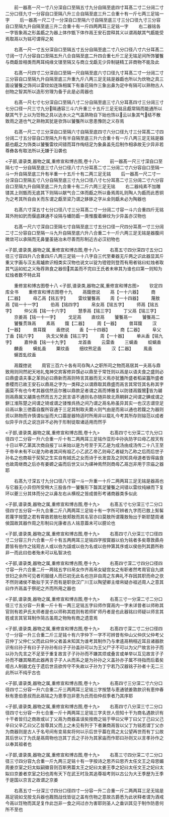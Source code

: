 <!-- { "loadSidebar": true } -->
　　前一器髙一尺一寸八分深自口至隔五寸九分自隔至底四寸耳髙二寸二分阔二寸二分口径九寸一分容自口至隔八升三合自隔至底三升二合重十有一斤七两三足铭一字
　　后一器髙一尺二寸一分深自口至隔六寸自隔至底三寸三分口径九寸三分容自口至隔九升自隔至底三升二合重十有一斤四两两耳三足铭一字
　　右二器铭各一字皆象鬲之形盖甗之为器上体作甑下体作鬲王安石尝释其义以谓鬲献其气甗能受焉取鬲以为铭可谓得之矣

　　右髙一尺一寸五分深自口至隔五寸五分自隔至底二寸八分口径八寸六分耳髙二寸阔一寸八分容自口至隔五升八合自隔至底二升四合重七斤三足无铭足间所饰饕餮与商甗皆相类而两耳纯缘文镂至隔又与商立戈甗无少异制链精工非商物不能及此

　　右髙一尺四寸二分深自口至隔一尺自隔至底六寸口径九寸耳髙二寸一分阔二寸三分容自口至隔九升自隔至底三升重九斤八两三足无铭是器甗也所以为炊物之具三面设饕餮之饰间以雷纹如连珠相属下有垂花隔作三象出鼻为足中有隔可以熟物古人创物之智其所以造形穷理为备于此是必周器也

　　右髙一尺七寸七分深自口至隔八寸二分自隔至底三寸八分耳髙四寸三分阔三寸七分口径一尺三寸九分隔通容三斗六升重三十五斤三足无铭且甗常隔而能通所以献其气于上以为饪物之具以达水火之气盖熟物自下始也饰以云以象其气结不散致雨之道也气之熟物其犹是欤饰以饕餮所以思患豫防之义存焉

　　右髙一尺二寸三分深自口至隔六寸自隔至底四寸六分口径九寸三分耳髙二寸四分阔二寸五分容自口至隔九升有半自隔至底三升六合重十有一斤八两三足无铭是器甗也甗之为饰类以饕餮雷纹间错而耳作绹纽足为象鼻盖先后制作相承故无少异非若尊彝各有取法所以无嫌于沿袭也

<子部,谱录类,器物之属,重修宣和博古图,卷十八>
　　前一器髙一尺三寸深自口至隔七寸一分自隔至底三寸八分口径八寸六分耳髙二寸二分阔二寸六分容自口至隔一斗一升自隔至底三升有半重一十五斤十有二两三足无铭
　　后一器髙一尺二寸一分深自口至隔五寸八分自隔至底三寸九分口径八寸七分耳髙二寸三分阔二寸六分容自口至隔九升自隔至底二升九合重十有二斤六两三足无铭
　　右二器纯素不加雕镂其上则甑而无底其下则隔以献气合二体而甗之所以备焉周礼则陶人为甗而此悉铜为之考其所自由关而东谓之甗至梁乃谓之鉹鉹之字从金则甗未必为陶器也

　　右髙六寸深五寸七分口径八寸三分耳髙二寸一分阔二寸容一斗六合重四斤无铭耳外附如釴而偃底踈通不设隔与蟠防甗一类惟腹着蝉纹为少异盖亦汉物也

　　右髙一尺六寸深自口至隔七寸自隔至底三寸五分口径一尺四分耳髙一寸三分阔二寸二分容自口至隔一斗九升自隔至底六升八合重二十一斤六两三足无铭是器腹间微敛可以承隔而无鼻鋬虽链冶未尽善而形制近古必汉初物也

<子部,谱录类,器物之属,重修宣和博古图,卷十八>
　　右髙五寸四分深四寸五分口径三寸容四升八合重四斤八两三足铭一十八字自三代至秦器无斤两之识此器显其斤重又字画与汉五鳯罏款识相类实汉物也说文以锭为镫镫则登而有用者铭曰虹烛者取其气运如虹之义殆荐熟食之器但其盖而不完曰王氏者未审其为谁也曰第一则知为虹烛者数不特此耳

　　重修宣和博古图卷十八
<子部,谱录类,器物之属,重修宣和博古图>
　　钦定四库全书
　　重修宣和博古图卷十九
　　鬲鍑揔说
　　鬲【一十六器】
　　商【二器】
　　毋乙鬲【铭五字】
　　雷纹饕餮鬲
　　周【一十四器】
　　蔑敖鬲【铭一十一字】
　　伯鬲【铭四字】
　　帛女鬲【铭五字】
　　师鬲【铭五字】
　　仲父鬲【铭一十六字】
　　慧季鬲【铭三字】
　　丁父鬲【铭三字】
　　京姜鬲【铭一十一字】
　　戈足鬲
　　直纹鬲
　　饕餮鬲一
　　饕餮鬲二
　　饕餮贯珠鬲
　　素鬲
　　鍑【二器】
　　周【一器】
　　兽耳鍑
　　汉【一器】
　　兽耳鍑
　　盉揔说
　　盉【一十四器】
　　商【二器】
　　阜父丁盉【铭六字】
　　执戈父癸盉【铭三字】
　　周【一十器】
　　单从盉【铭九字】
　　嘉仲盉【铭一十九字】
　　龙首盉
　　云雷盉
　　三螭盉
　　蛟螭盉
　　麟盉
　　螭虬盉
　　粟纹盉
　　细纹熊足盉
　　汉【二器】
　　鳯盉
　　螭首虬纹盉

　　鬲鍑揔说
　　周官三百六十各有司存陶人之职所司之物而鬲居其一夫鬲与鼎致用则同然祀天地礼鬼神交宾客修异馔必以鼎至于常饪则以鬲是以语夫食之盛则必曰鼎盛语夫事之革则必曰鼎新而鬲则特言其器而无义焉亦犹簠所盛者稻粱簋所盛者黍稷而已故王安石以鼎鬲之字为一类释之以谓鼎取其鼎盛而鬲言其常饪其名称其字画莫不有也今考其器信然且尔雅以鼎款足者谓之鬲而博雅复以防镂鬲鍑鬹皆为鬴则鬲鼎属又鬴类也然而五方之民言语不通则名亦随异故北燕朝鲜之间谓之錪或谓之鉼江淮陈楚之间谓之锜或谓之镂惟呉扬之间乃谓之鬲名称虽异其实一也汉志谓空足曰鬲以象三徳葢自腹所容通于三足其制取夫爨火则气由是而易以通也若鍑之为器则资以熟物而许慎谓似釡而大口葢是器特适时所用非以载礼今考其所存则镕范以成者似异乎许氏之说岂非不必拘于形制徒取诸适用而然乎

<子部,谱录类,器物之属,重修宣和博古图,卷十九>
　　右髙四寸七分深二寸九分口径四寸二分容一升六合重一斤十有二两两耳三足铭作亚形中孙执防字曰毋乙按天有十日以甲乙第其次商自报丁以来始以是为号至于天乙是为成汤由成汤传二十八王至于帝辛未有不以是为称者其间有祖乙小乙武乙帝乙则毋乙者疑为乙称之后而后世子孙名之也商祖于契契之生实自有娀氏之女而诗于长发尝及之则知具母道者皆得庙食也故周继商之后亦有姜嫄之庙而后世又以为禖神焉然则商毋乙鬲岂非用于宗庙之器耶

　　右髙九寸深五寸九分口径八寸容一斗一升重一十斤二两两耳三足无铭是器鬲也与它器无小异但所受稍大三股各作一饕餮形下齧其足饕餮之间错以雷纹纯縁而下复环以夔三分其体而分之以鼻左右从横视之皆成兽形考诸商器类多似此

<子部,谱录类,器物之属,重修宣和博古图,卷十九>
　　右髙五寸七分深三寸二分口径四寸五分容一升九合重二斤八两两耳三足铭十有一字所可辨者九字而已敖上髣髴若蔑字按楚之君有霄敖若敖杜敖郏敖而其名官亦曰莫敖所谓蔑敖殆出于斯耶楚周诸侯国故其器作周之形制曰光康者古人铭意葢未可以臆论也

<子部,谱录类,器物之属,重修宣和博古图,卷十九>
　　右髙四寸八分深三寸口径四寸二分容三升六合重一斤十有五两两耳三足铭四字按寳器以伯为铭者多矣尊敦彞舟爵皆有伯作之铭观古人或以伯为諡或以伯为名或以伯仲第其序或以侯伯列其爵所称非一而此曰伯者殆未可以私智决也

<子部,谱录类,器物之属,重修宣和博古图,卷十九>
　　右髙四寸深二寸四分口径四寸容一升六合重二斤一两铭五字曰帛女作齐鬲帛女疑宫女之有职者然考周官自九嫔世妇之余所可见者司服缝人而已初无此名也岂非自周之东典礼不存因其职而命之欤不然则诸侯不敢拟于天子而有是职欤汉广川王以陶望卿主缯帛疑亦祖述周人之意其曰作齐鬲盖于祭祀之齐而所用之器也

<子部,谱录类,器物之属,重修宣和博古图,卷十九>
　　右髙三寸一分深二寸二分口径三寸五分容一升重一斤十有一两三足铭五字曰师作寳鬲内一字未详昔者以师称其官则有若尹氏太师者是也以师称其姓则有若师旷师丹者是也此器铭曰师疑以师言其姓或言其官耳制作简古虽周之物殆有商之遗意焉

<子部,谱录类,器物之属,重修宣和博古图,卷十九>
　　右髙四寸深二寸二分口径四寸一分容一升三合重二斤三足铭十有六字仲下一字不可辨昔有仲山父仲庆父仲考父召仲丁父仲仁父而此曰仲父者盖未知其为谁考其制作乃与聿逺鬲稍相近耳且诸器款识有曰孙子有曰子子孙孙有曰子子孙盖孙可以为王父尸子不可以为父尸故言孙子而以孙为先言之不足至于重复故言子子孙孙而不嫌其烦或叠言或单举以互见故言子子孙而不嫌其略若此器再言子子人从而系之是为孙孙之义盖孙亦子属不待指而后着矣噫古人制器尤在于遗后世且欲传守不失故以子孙为丁宁若乃汉器铭子孙者十无二三此所以不纯乎古也

<子部,谱录类,器物之属,重修宣和博古图,卷十九>
　　右髙四寸三分深二寸六分口径四寸二分容一升六合重二斤三两两耳三足铭三字按慧与恵通虢姜敦款识有恵仲春秋有恵伯恵叔而此鬲铭之为恵季岂非恵为氏而伯仲叔季者乃其序耶

<子部,谱录类,器物之属,重修宣和博古图,卷十九>
　　右髙四寸八分深三寸二分口径四寸七分容一升七合重一斤十两两耳三足铭三字夫世人但知十干为商名遇款识有十干者皆归之商故或以丁父鬲为商器盖误矣按商之铭于甲曰父甲丁曰父丁己曰父己辛曰父辛乙曰父乙皆尊其父而上之未见有列于下者兼商鬲皆以父丁为铭若谓丁父亦为商器则是古人于名号间有变易矣将何以示后世乎葢在周之太公望再世而有丁公故其后世以丁为氏是鬲周物也岂其丁氏之子孙为其家庙而作耶曰孙则又以言孝孙作之以奉其祖者也

<子部,谱录类,器物之属,重修宣和博古图,卷十九>
　　右髙三寸四分深二寸二分口径三寸四分容九合重一斤九两三足铭十有一字按诗之思齐曰思齐太任文王之母思媚周姜京室之妇太姒嗣徽音则百斯男葢太王之妃曰太姜王季之妃曰太任文王之妃曰太姒曰京姜者京室之妇也周有天下在武王时及其追尊祖考则以古公为大王季歴为王季于是国以京言之故谓之京姜

　　右髙五寸一分深三寸四分口径四寸一分容一升二合重一斤二两两耳三足无铭是鬲足锐如戈按戈兵器也戡戮战伐皆従之盖有伤物之意故古爵悉为此状释者谓为酒戒今鬲以饪物而其足复作此岂非一食之间过亦为害耶则圣人之垂训其见于制作防患何所不至也

